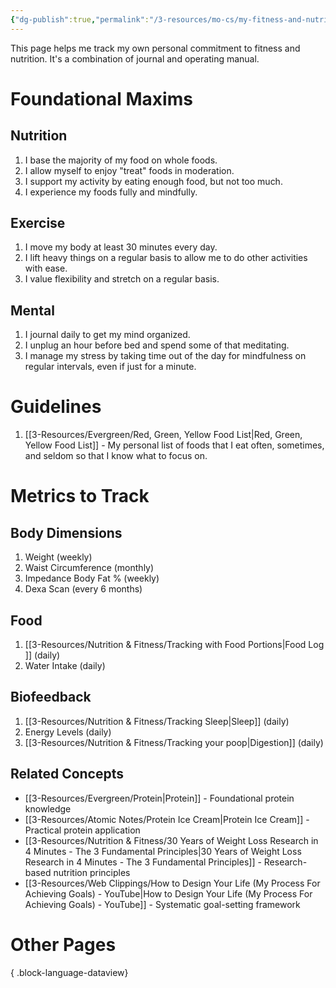 ```yaml
---
{"dg-publish":true,"permalink":"/3-resources/mo-cs/my-fitness-and-nutrition/","tags":["📍_MOC"],"updated":"2025-10-18T22:33:19.820-07:00"}
---
```


This page helps me track my own personal commitment to fitness and nutrition. It's a combination of journal and operating manual.
# Foundational Maxims

## Nutrition
1. I base the majority of my food on whole foods.
2. I allow myself to enjoy "treat" foods in moderation.
3. I support my activity by eating enough food, but not too much.
4. I experience my foods fully and mindfully.
## Exercise
1. I move my body at least 30 minutes every day.
2. I lift heavy things on a regular basis to allow me to do other activities with ease.
3. I value flexibility and stretch on a regular basis.
## Mental
1. I journal daily to get my mind organized.
2. I unplug an hour before bed and spend some of that meditating.
3. I manage my stress by taking time out of the day for mindfulness on regular intervals, even if just for a minute.
# Guidelines
1. [[3-Resources/Evergreen/Red, Green, Yellow Food List\|Red, Green, Yellow Food List]] - My personal list of foods that I eat often, sometimes, and seldom so that I know what to focus on.
# Metrics to Track

## Body Dimensions
1. Weight (weekly)
2. Waist Circumference (monthly)
3. Impedance Body Fat % (weekly)
4. Dexa Scan (every 6 months)
## Food
1. [[3-Resources/Nutrition & Fitness/Tracking with Food Portions\|Food Log ]] (daily)
2. Water Intake (daily)
## Biofeedback
1. [[3-Resources/Nutrition & Fitness/Tracking Sleep\|Sleep]] (daily)
3. Energy Levels (daily)
5. [[3-Resources/Nutrition & Fitness/Tracking your poop\|Digestion]] (daily)

## Related Concepts
- [[3-Resources/Evergreen/Protein\|Protein]] - Foundational protein knowledge
- [[3-Resources/Atomic Notes/Protein Ice Cream\|Protein Ice Cream]] - Practical protein application
- [[3-Resources/Nutrition & Fitness/30 Years of Weight Loss Research in 4 Minutes -  The 3 Fundamental Principles\|30 Years of Weight Loss Research in 4 Minutes -  The 3 Fundamental Principles]] - Research-based nutrition principles
- [[3-Resources/Web Clippings/How to Design Your Life (My Process For Achieving Goals) - YouTube\|How to Design Your Life (My Process For Achieving Goals) - YouTube]] - Systematic goal-setting framework

# Other Pages

{ .block-language-dataview}
